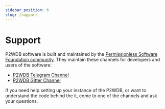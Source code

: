 ```yaml
---
sidebar_position: 6
slug: /support
---
```


# Support

P2WDB software is built and maintained by the [Permissionless Software Foundation community](https://psfoundation.info). They maintain these channels for developers and users of the software:

- [P2WDB Telegram Channel](https://t.me/bch_js_toolkit)
- [P2WDB Gitter Channel](https://gitter.im/Permissionless-Software-Foundation/bch-js)

If you need help setting up your instance of the P2WDB, or want to understand the code behind the it, come to one of the channels and ask your questions.
